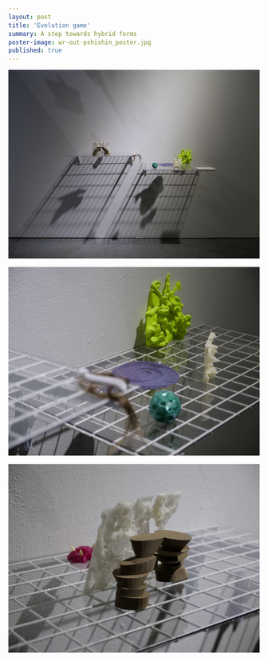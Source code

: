 ```yaml
---
layout: post
title: 'Evolution game'
summary: A step towards hybrid forms
poster-image: wr-out-pshishin_poster.jpg
published: true
---
```


![](/images/evolution-game-01.jpg)

![](/images/evolution-game-02.jpg)

![](/images/evolution-game-03.jpg)
